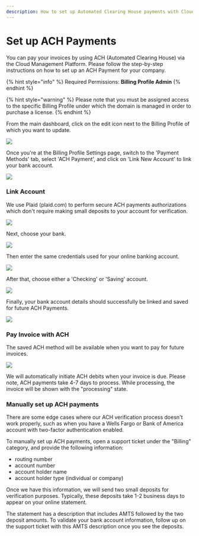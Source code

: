 ```yaml
---
description: How to set up Automated Clearing House payments with Cloud Management Platform
---
```


# Set up ACH Payments

You can pay your invoices by using ACH \(Automated Clearing House\) via the Cloud Management Platform. Please follow the step-by-step instructions on how to set up an ACH Payment for your company.

{% hint style="info" %}
Required Permissions: **Billing Profile Admin**
{% endhint %}

{% hint style="warning" %}
Please note that you must be assigned access to the specific Billing Profile under which the domain is managed in order to purchase a license.
{% endhint %}

From the main dashboard, click on the edit icon next to the Billing Profile of which you want to update.

![](../.gitbook/assets/update-billing-profile.png)

Once you're at the Billing Profile Settings page, switch to the 'Payment Methods' tab, select 'ACH Payment', and click on 'Link New Account' to link your bank account.

![](../.gitbook/assets/ach1.png)

### **Link Account**

We use Plaid \(plaid.com\) to perform secure ACH payments authorizations which don't require making small deposits to your account for verification. 

![](../.gitbook/assets/ach2.png)

Next, choose your bank.

![](../.gitbook/assets/ach3.png)

Then enter the same credentials used for your online banking account.

![](../.gitbook/assets/ach4.png)

After that, choose either a 'Checking' or 'Saving' account.

![](../.gitbook/assets/ach6.png)

Finally, your bank account details should successfully be linked and saved for future ACH Payments.

![](../.gitbook/assets/ach7.png)

### **Pay Invoice with ACH**

The saved ACH method will be available when you want to pay for future invoices.

![](../.gitbook/assets/ach8.png)

We will automatically initiate ACH debits when your invoice is due. Please note, ACH payments take 4-7 days to process. While processing, the invoice will be shown with the "processing" state.

### **Manually set up ACH payments**

There are some edge cases where our ACH verification process doesn't work properly, such as when you have a Wells Fargo or Bank of America account with two-factor authentication enabled.

To manually set up ACH payments, open a support ticket under the "Billing" category, and provide the following information:

* routing number
* account number
* account holder name
* account holder type \(individual or company\)

Once we have this information, we will send two small deposits for verification purposes. Typically, these deposits take 1-2 business days to appear on your online statement.

The statement has a description that includes AMTS followed by the two deposit amounts. To validate your bank account information, follow up on the support ticket with this AMTS description once you see the deposits.

